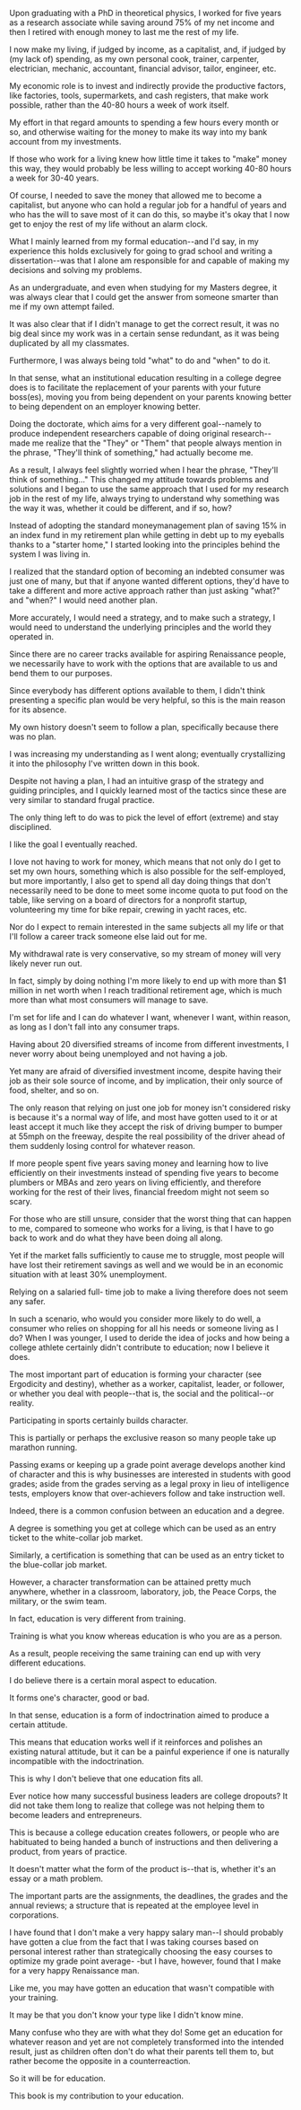 Upon graduating with a PhD in theoretical physics, I worked for five years as a  research  associate  while  saving  around  75%  of  my  net  income  and  then  I retired with enough money to last me the rest of my life. 

I now make my living, if judged by income, as a capitalist, and, if judged by (my lack of) spending, as my  own  personal  cook,  trainer,  carpenter,  electrician,  mechanic,  accountant, financial  advisor,  tailor,  engineer,  etc. 

My  economic  role  is  to  invest  and indirectly provide the productive factors, like factories, tools, supermarkets, and cash  registers,  that  make  work  possible,  rather  than  the  40-80  hours  a  week  of work  itself. 

My  effort  in  that  regard  amounts  to  spending  a  few  hours  every month or so, and otherwise waiting for the money to make its way into my bank account  from  my  investments. 

If  those  who  work  for  a  living  knew  how  little time it takes to "make" money this way, they would probably be less willing to accept working 40-80 hours a week for 30-40 years. 

Of course, I needed to save the  money  that  allowed  me  to  become  a  capitalist, but anyone who can hold  a regular job for a handful of years and who has the will to save most of it can do this,  so  maybe  it's  okay  that  I  now  get  to  enjoy  the  rest  of  my  life  without  an alarm clock. 


What  I  mainly  learned  from  my  formal  education--and  I'd  say,  in  my experience  this  holds  exclusively  for  going  to  grad  school  and  writing  a dissertation--was  that  I  alone  am  responsible  for  and  capable  of  making  my decisions  and  solving  my  problems. 

As  an  undergraduate,  and  even  when studying for my Masters degree, it was always clear that I could get the answer from someone smarter than me if my own attempt failed. 

It was also clear that if I didn't manage to get the correct result, it was no big deal since my work was in a  certain  sense  redundant,  as  it  was  being  duplicated  by  all  my  classmates. 

Furthermore, I was always being told "what" to do and "when" to do it. 

In that sense,  what  an  institutional  education  resulting  in  a  college  degree  does  is  to facilitate the replacement of your parents with your future boss(es), moving you from being dependent on your parents knowing better to being dependent on an employer knowing better. 


Doing the doctorate, which aims for a very different goal--namely to produce independent researchers capable of doing original research--made me realize that the "They" or "Them" that people always mention in the phrase, "They'll think of something," had actually become me. 

As a result, I always feel slightly worried when I hear the phrase, "They'll think of something..." This changed my attitude towards problems and solutions and I began to use the same approach that I used for  my  research  job  in  the  rest  of  my  life,  always  trying  to  understand  why something was the way it was, whether it could be different, and if so, how? 


Instead  of  adopting  the  standard  moneymanagement  plan  of  saving  15%  in an  index  fund  in  my  retirement  plan  while  getting  in  debt  up  to  my  eyeballs thanks to a "starter home," I started looking into the principles behind the system I  was  living  in. 

I  realized  that  the  standard  option  of  becoming  an  indebted consumer  was  just  one  of  many,  but  that  if  anyone  wanted  different  options, they'd have to take a different and more active approach rather than just asking "what?" and "when?" I would need another plan. 

More accurately, I would need a  strategy,  and  to  make  such  a  strategy,  I  would  need  to  understand  the underlying principles and the world they operated in. 

Since there are no career tracks available  for  aspiring  Renaissance  people,  we  necessarily  have  to  work with  the  options  that  are  available  to  us  and  bend  them  to  our  purposes. 

Since everybody  has  different  options  available  to  them,  I  didn't  think  presenting  a specific  plan  would  be  very  helpful,  so  this  is  the  main  reason  for  its  absence. 

My own history doesn't seem to follow a plan, specifically because there was no plan. 

I was increasing my understanding as I went along; eventually crystallizing it into the philosophy I've written down in this book. 

Despite not having a plan, I had  an  intuitive  grasp  of  the  strategy  and  guiding  principles,  and  I  quickly learned  most  of  the  tactics  since  these  are  very  similar  to  standard  frugal practice. 

The only thing left to do was to pick the level of effort (extreme) and stay disciplined. 


I  like  the  goal  I  eventually  reached. 

I  love  not  having  to  work  for  money, which means that not only do I get to set my own hours, something which is also possible for the self-employed, but more importantly, I also get to spend all day doing things that don't necessarily need to be done to meet some income quota to put food on the table, like serving on a board of directors for a nonprofit startup, volunteering my time for bike repair, crewing in yacht races, etc. 

Nor do I expect to remain  interested in the  same subjects  all  my life  or that  I'll  follow  a  career track someone else laid out for me. 


My withdrawal rate is very  conservative, so  my  stream of  money will very likely never run out. 

In fact, simply by doing nothing I'm more likely to end up with more than $1 million in net worth when I reach traditional retirement age, which is much more than what most consumers will manage to save. 

I'm set for life and I can do whatever I want, whenever I want, within reason, as long as I don't  fall  into  any  consumer  traps. 

Having  about  20  diversified  streams  of income from different investments, I never worry about being unemployed and not having a job. 

Yet many are afraid of diversified investment income, despite having  their  job  as  their  sole  source  of  income,  and  by  implication,  their  only source of food, shelter, and so on. 

The only reason that relying on just one job for money  isn't  considered  risky is  because  it's  a  normal  way  of  life,  and  most have  gotten  used  to  it  or  at  least  accept  it  much  like  they  accept  the  risk  of driving bumper to bumper at 55mph on the freeway, despite the real possibility of the driver ahead of them suddenly losing control for whatever reason. 

If more people  spent  five  years  saving  money  and  learning  how  to  live  efficiently  on their  investments  instead  of  spending  five years to  become  plumbers  or MBAs and  zero  years  on  living  efficiently,  and  therefore  working  for  the  rest  of  their lives, financial freedom might not seem so scary. 

For those who are still unsure, consider that the worst thing that can happen to me, compared to someone who works for a living, is that I have to go back to work and do what they have been doing all along. 

Yet if the market falls sufficiently to cause me to struggle, most people  will  have  lost  their  retirement  savings  as  well  and  we  would  be  in  an economic situation with at least 30% unemployment. 

Relying on a salaried full- time job to make a living therefore does not seem any safer. 

In such a scenario, who  would  you  consider  more  likely  to  do  well,  a  consumer  who  relies  on shopping  for  all  his  needs  or  someone  living  as  I  do?  When  I  was  younger,  I used to deride the idea of jocks and how being a college athlete certainly didn't contribute  to  education;  now  I  believe  it  does. 

The  most  important  part  of education is forming  your  character  (see  Ergodicity  and  destiny),  whether  as  a worker, capitalist, leader, or follower, or whether you deal with people--that is, the  social  and  the  political--or  reality. 

Participating  in  sports  certainly  builds character. 

This is partially or perhaps the exclusive reason so many people take up  marathon  running. 

Passing  exams  or  keeping  up  a  grade  point  average develops  another  kind  of  character  and  this  is  why  businesses  are  interested  in students with good grades; aside from the grades serving as a legal proxy in lieu of  intelligence  tests,  employers  know  that  over-achievers  follow  and  take instruction well. 

Indeed, there is a common confusion between an education and a degree. 

A degree is something you get at college which can be used as an entry ticket to the white-collar job market. 

Similarly, a certification is something that can be used as an entry ticket to the blue-collar job market. 

However, a character transformation  can  be  attained  pretty  much  anywhere,  whether  in  a  classroom, laboratory, job, the Peace Corps, the military, or the swim team. 


In fact, education is very different from training. 

Training is what you know whereas education is who you are as a person. 

As a result, people receiving the same training can end up with very different educations. 

I do believe there is a certain moral aspect to education. 

It forms one's character, good or bad. 

In that sense, education is a form of indoctrination aimed to produce a certain attitude. 

This  means  that  education  works  well  if  it  reinforces  and  polishes  an  existing natural  attitude,  but  it  can  be  a  painful  experience  if  one  is  naturally incompatible  with  the  indoctrination. 

This  is  why  I  don't  believe  that  one education fits all. 

Ever notice how many successful business leaders are college dropouts? It did not take them long to realize that college was not helping them to become leaders and entrepreneurs. 

This is because a college education creates followers, or people who are habituated to being handed a bunch of instructions and then delivering a product, from years of practice. 

It doesn't matter what the form  of  the  product  is--that  is,  whether  it's  an  essay  or  a  math  problem. 

The important  parts  are  the  assignments,  the  deadlines,  the  grades  and  the  annual reviews; a structure that is repeated at the employee level in corporations. 

I have found that I don't make a very happy salary man--I should probably have gotten a clue  from the  fact that  I  was  taking courses based  on personal  interest  rather than strategically choosing the easy courses to optimize my grade point average- -but I have, however, found that I make for a very happy Renaissance man. 

Like me, you may have gotten an education that wasn't compatible with your training. 

It may be that you don't know your type like I didn't know mine. 

Many confuse who they are with what they do! Some get an education for whatever reason and yet are not completely transformed into the intended result, just as children often don't  do  what  their  parents  tell  them  to,  but  rather  become  the  opposite  in  a counterreaction. 

So it will be for education. 

This book is my contribution to your education.
